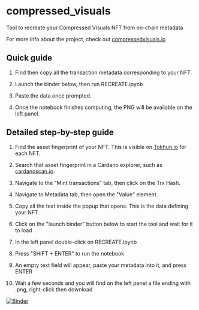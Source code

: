 # compressed_visuals

Tool to recreate your Compressed Visuals NFT from on-chain metadata

For more info about the project, check out [compressedvisuals.io](https://compressedvisuals.io)


## Quick guide

1. Find then copy all the transaction metadata corresponding to your NFT.

2. Launch the binder below, then run RECREATE.ipynb

3. Paste the data once prompted.

4. Once the notebook finishes computing, the PNG will be available on the left panel. 


## Detailed step-by-step guide

1. Find the asset fingerprint of your NFT. This is visible on [Tokhun.io](https://tokhun.io) for each NFT.

2. Search that asset fingerprint in a Cardano explorer, such as [cardanoscan.io](https://cardanoscan.io).

3. Navigate to the "Mint transactions" tab, then click on the Trx Hash.

4. Navigate to Metadata tab, then open the "Value" element.

5. Copy all the text inside the popup that opens. This is the data defining your NFT.

6. Click on the "launch binder" button below to start the tool and wait for it to load

7. In the left panel double-click on RECREATE.ipynb

8. Press "SHIFT + ENTER" to run the notebook

9. An empty text field will appear, paste your metadata into it, and press ENTER

10. Wait a few seconds and you will find on the left panel a file ending with .png, right-click then download





[![Binder](https://mybinder.org/badge_logo.svg)](https://mybinder.org/v2/gh/pictureknight/compressed_visuals/main)
